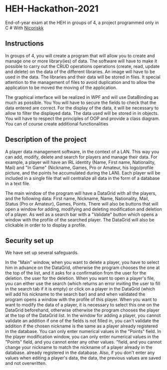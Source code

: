 # HEH-Hackathon-2021
 End-of-year exam at the HEH in groups of 4, a project programmed only in C #
 With [Nicoriskk](https://github.com/nicorisk)

## Instructions
In groups of 4, you will create a program that will allow you to create and manage one or more
library(ies) of data. The software will have to make it possible to carry out the CRUD operations
operations (create, read, update and delete) on the data of the different libraries. An image will have to be
used in the data. The libraries and their data will be stored in files. It
special attention to the management of files to avoid duplication and to allow the application to be moved
the moving of the application.


The graphical interface will be realized in WPF and will use DataBinding as much as possible. You
You will have to secure the fields to check that the data entered are correct. For the display of the
data, it will be necessary to allow to filter the displayed data. The data used will be stored in
in objects. You will have to respect the principles of OOP and provide a class diagram.
You can of course create additional functionalities

## Description of the project

A player data management software, in the context of a LAN.
This way you can add, modify, delete and search for players and manage their data.
For example, a player will have an IRL identity (Name, First name, Nationality, Mail) and "In Game" (Nickname,
Games, Pro or Amateur, his logo/profile picture, and the points he accumulated during the LAN).
Each player will be included in a single file that will centralize all data in the form of
a database in a text file.

The main window of the program will have a DataGrid with all the players, and
the following data: First name, Nickname, Name, Nationality, Mail, Status (Pro or Amateur), Games, Points.
There will also be buttons that will open a window for adding, modifying and deleting
modification and deletion of a player. As well as a search bar with a "Validate" button
which opens a window with the profile of the searched player. The DataGrid will also be clickable in order to
to display a profile.

## Security set up
We have set up several safeguards.

In the "Main" window, when you want to delete a player, you have to select him in advance on the
DataGrid, otherwise the program chooses the one at the top of the list, and it asks for a confirmation from the user for the deletion.
the user for the deletion. When you want to open a player's file, you can either use the
search (which returns an error inviting the user to fill in the search tab if it is empty)
or click on a player in the DataGrid (which will add his nickname to the search bar) and
and when validated the program opens a window with the profile of this player. When you want to
want to modify the data of a player, it is necessary to select this one on the DataGrid beforehand, otherwise
otherwise the program chooses the player at the top of the DataGrid list.
In the window for adding a player, you cannot validate an addition if one of the fields is not filled in,
you can't validate the addition if the chosen nickname is the same as a player already registered in the
database. You can only enter numerical values in the "Points" field.
In the player modification window, you can only enter numerical values in the "Points" field, and you cannot enter any other values.
"field, and you cannot change your nickname to match the nickname of a player already in the database.
already registered in the database. Also, if you don't enter any values when editing a player's data, the
data, the previous values are saved and not overwritten.

